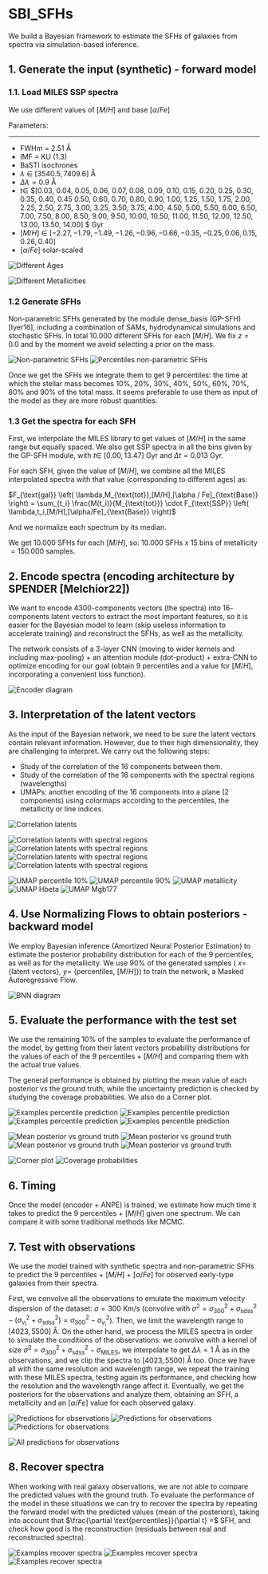 # SBI_SFHs
We build a Bayesian framework to estimate the SFHs of galaxies from spectra via simulation-based inference.

## 1. Generate the input (synthetic) - forward model

### 1.1. Load MILES SSP spectra

We use different values of $[M/H]$ and base $[\alpha/Fe]$


Parameters:
**************
- FWHm $=$ $2.51$ Å
- IMF $=$ KU ($1.3$)
- BaSTI isochrones
- $\lambda$ $\in$ $[3540.5,7409.6]$ Å
- $\Delta \lambda = 0.9$ Å
- $t \in$ $[0.03, 0.04, 0.05, 0.06, 0.07, 0.08, 0.09,  0.10,   0.15,  0.20,   0.25,  0.30,
  0.35,  0.40,   0.45  0.50,   0.60,   0.70,   0.80,   0.90,   1.00,    1.25,  1.50,   1.75,
  2.00,    2.25,  2.50,   2.75,  3.00,    3.25,  3.50,   3.75,  4.00,    4.50,   5.00,    5.50,
  6.00,    6.50,   7.00,    7.50,   8.00,    8.50,   9.00,    9.50,  10.00,   10.50,  11.00,   11.50,
  12.00,   12.50,  13.00,   13.50,  14.00] $ Gyr
- $[M/H]$ $\in$ $[-2.27, -1.79, -1.49, -1.26, -0.96, -0.66, -0.35, -0.25,  0.06,  0.15,  0.26,  0.40]$
- $[\alpha/Fe]$ solar-scaled

![Different Ages](https://github.com/patriglesias/BNN_SFHs/blob/55d859ad4765f1bad79afc30ee99ba11af8aeb1c/plots_png/spectra_different_ages-1.png)

  
![Different Metallicities](https://github.com/patriglesias/BNN_SFHs/blob/55d859ad4765f1bad79afc30ee99ba11af8aeb1c/plots_png/spectra_different_metallicities-1.png)

### 1.2 Generate SFHs


 Non-parametric SFHs generated by the module dense_basis (GP-SFH) [Iyer16], including a combination of SAMs, hydrodynamical simulations and stochastic SFHs. In total $10.000$ different SFHs for each $[M/H]$. We fix  $z=0.0$ and by the moment we avoid selecting a prior on the mass.

![Non-parametric SFHs](https://github.com/patriglesias/BNN_SFHs/blob/55d859ad4765f1bad79afc30ee99ba11af8aeb1c/plots_png/non_param_sfhs-1.png)
![Percentiles non-parametric SFHs](https://github.com/patriglesias/BNN_SFHs/blob/55d859ad4765f1bad79afc30ee99ba11af8aeb1c/plots_png/non_param_percentiles-1.png)


Once we get the SFHs we integrate them to get $9$ percentiles: the time at which the stellar mass becomes $10$%, $20$%, $30$%, $40$%, $50$%, $60$%, $70$%, $80$% and $90$% of the total mass. It seems preferable to use them as input of the model as they are more robust quantities.

### 1.3 Get the spectra for each SFH

First, we interpolate the MILES library to get values of $[M/H]$ in the same range but equally spaced. We also get SSP spectra in all the bins given by the GP-SFH module, with $t \in$ $[0.00,13.47]$ Gyr and $\Delta t=0.013$ Gyr.

For each SFH, given the value of $[M/H]$, we combine all the MILES interpolated spectra with that value (corresponding to different ages) as:

$F_{\text{gal}} \left( \lambda,M_{\text{tot}},[M/H],[\alpha / Fe]_{\text{Base}} \right) = \sum_{t_i} \frac{M(t_i)}{M_{\text{tot}}} \cdot F_{\text{SSP}} \left( \lambda,t_i,[M/H],[\alpha/Fe]_{\text{Base}} \right)$

And we normalize each spectrum by its median.
  
We get $10.000$ SFHs for each $[M/H]$, so: $10.000$ SFHs x $15$ bins of metallicity $= 150.000$ samples.

## 2. Encode spectra (encoding architecture by SPENDER [Melchior22])

We want to encode $4300$-components vectors (the spectra) into $16$-components latent vectors to extract the most important features, so it is easier for the Bayesian model to learn (skip useless information to accelerate training) and reconstruct the SFHs, as well as the metallicity.

The network consists of a $3$-layer CNN (moving to wider kernels and including max-pooling) + an attention module (dot-product) + extra-CNN to optimize encoding for our goal (obtain $9$ percentiles and a value for $[M/H]$, incorporating a convenient loss function).

![Encoder diagram](https://github.com/patriglesias/BNN_SFHs/blob/55d859ad4765f1bad79afc30ee99ba11af8aeb1c/plots_png/arquitectura_spender-1.png)

## 3. Interpretation of the  latent vectors

As the input of the Bayesian network, we need to be sure the latent vectors contain relevant information. However, due to their high dimensionality, they are challenging to  interpret. We carry out the following steps:


- Study of the correlation of the $16$ components between them.
- Study of the correlation of the $16$ components with the spectral regions (wavelengths)
- UMAPs: another encoding of the $16$ components into a plane ($2$ components) using colormaps according to the percentiles, the metallicity or line indices.

![Correlation latents](https://github.com/patriglesias/BNN_SFHs/blob/55d859ad4765f1bad79afc30ee99ba11af8aeb1c/plots_png/correlation-1.png)

![Correlation latents with spectral regions](https://github.com/patriglesias/BNN_SFHs/blob/55d859ad4765f1bad79afc30ee99ba11af8aeb1c/plots_png/corr_spectra_0-1.png)
![Correlation latents with spectral regions](https://github.com/patriglesias/BNN_SFHs/blob/55d859ad4765f1bad79afc30ee99ba11af8aeb1c/plots_png/corr_spectra_1-1.png)
![Correlation latents with spectral regions](https://github.com/patriglesias/BNN_SFHs/blob/55d859ad4765f1bad79afc30ee99ba11af8aeb1c/plots_png/corr_spectra_2-1.png)
![Correlation latents with spectral regions](https://github.com/patriglesias/BNN_SFHs/blob/55d859ad4765f1bad79afc30ee99ba11af8aeb1c/plots_png/corr_spectra_3-1.png)


![UMAP percentile 10%](https://github.com/patriglesias/BNN_SFHs/blob/e9d0c15716afeb946acaaed2275e9a7318b1fb1b/plots_png/UMAP_10-1.png)
![UMAP percentile 90%](https://github.com/patriglesias/BNN_SFHs/blob/e9d0c15716afeb946acaaed2275e9a7318b1fb1b/plots_png/UMAP_90-1.png)
![UMAP metallicity](https://github.com/patriglesias/BNN_SFHs/blob/e9d0c15716afeb946acaaed2275e9a7318b1fb1b/plots_png/UMAP_met-1.png)
![UMAP Hbeta](https://github.com/patriglesias/BNN_SFHs/blob/e9d0c15716afeb946acaaed2275e9a7318b1fb1b/plots_png/UMAP_Hbeta_o-1.png)
![UMAP Mgb177](https://github.com/patriglesias/BNN_SFHs/blob/e9d0c15716afeb946acaaed2275e9a7318b1fb1b/plots_png/UMAP_Mgb5177-1.png)

## 4. Use Normalizing Flows to obtain posteriors - backward model

We employ Bayesian inference (Amortized Neural Posterior Estimation) to estimate the posterior probability distribution for each of the $9$ percentiles, as well as for the metallicity. We use $90$% of the generated samples ( $x =$ {latent vectors}, $y =$ {percentiles, $[M/H]$}) to train the network, a Masked Autoregressive Flow. 

![BNN diagram](https://github.com/patriglesias/BNN_SFHs/blob/2fd75d6bc874adf295b364da9e416e78cf536d25/img_readme/SNPE_SBI.png)


## 5. Evaluate the performance with the test set 

We use the remaining $10$% of the samples to evaluate the performance of the model, by getting from their latent vectors probability distributions for the values of each of the $9$ percentiles + $[M/H]$ and comparing them with the actual true values.

The general performance is obtained by plotting the mean value of each posterior vs the ground truth, while the uncertainty prediction is checked by studying the coverage probabilities. We also do a Corner plot.

![Examples percentile prediction](https://github.com/patriglesias/BNN_SFHs/blob/55d859ad4765f1bad79afc30ee99ba11af8aeb1c/plots_png/prediction_no_title_0-1.png)
![Examples percentile prediction](https://github.com/patriglesias/BNN_SFHs/blob/55d859ad4765f1bad79afc30ee99ba11af8aeb1c/plots_png/prediction_no_title_11-1.png)
![Examples percentile prediction](https://github.com/patriglesias/BNN_SFHs/blob/55d859ad4765f1bad79afc30ee99ba11af8aeb1c/plots_png/prediction_no_title_12-1.png)
![Examples percentile prediction](https://github.com/patriglesias/BNN_SFHs/blob/55d859ad4765f1bad79afc30ee99ba11af8aeb1c/plots_png/prediction_no_title_13-1.png)


![Mean posterior vs ground truth](https://github.com/patriglesias/BNN_SFHs/blob/55d859ad4765f1bad79afc30ee99ba11af8aeb1c/plots_png/sns_mean_true_kde_6_0-1.png)
![Mean posterior vs ground truth](https://github.com/patriglesias/BNN_SFHs/blob/55d859ad4765f1bad79afc30ee99ba11af8aeb1c/plots_png/sns_mean_true_kde_6_4-1.png)
![Mean posterior vs ground truth](https://github.com/patriglesias/BNN_SFHs/blob/55d859ad4765f1bad79afc30ee99ba11af8aeb1c/plots_png/sns_mean_true_kde_6_8-1.png)
![Mean posterior vs ground truth](https://github.com/patriglesias/BNN_SFHs/blob/55d859ad4765f1bad79afc30ee99ba11af8aeb1c/plots_png/sns_mean_true_kde_6_9-1.png)

![Corner plot](https://github.com/patriglesias/BNN_SFHs/blob/55d859ad4765f1bad79afc30ee99ba11af8aeb1c/plots_png/sns_conerplot_0-1.png)
![Coverage probabilities](https://github.com/patriglesias/BNN_SFHs/blob/55d859ad4765f1bad79afc30ee99ba11af8aeb1c/plots_png/coverage-1.png)


## 6. Timing

Once the model (encoder + ANPE) is trained, we estimate how much time it takes to predict the $9$ percentiles + $[M/H]$ given one spectrum. We can compare it with some traditional methods like MCMC.



## 7. Test with observations

We use the model trained with synthetic spectra and non-parametric SFHs to predict the $9$ percentiles + $[M/H]$ + $[\alpha/Fe]$ for observed early-type galaxies from their spectra.

First, we convolve all the observations to emulate the maximum velocity dispersion of the dataset: $\sigma=300$ Km/s (convolve with $\sigma^2=\sigma_{300}^2+\sigma_{\text{sdss}}^2 - (\sigma_{v_{i}}^2+\sigma_{\text{sdss}}^2)=\sigma_{300}^2-\sigma_{v_{i}}^2$). Then, we limit the wavelength range to $[4023,5500]$ Å. On the other hand, we process the MILES spectra in order to simulate the conditions of the observations: we convolve with a kernel of size $\sigma^2=\sigma_{300}^2+\sigma_{\text{sdss}}^2 -\sigma_{\text{MILES}}$, we interpolate to get $\Delta \lambda = 1$ Å as in the observations, and we clip the spectra to $[4023,5500]$ Å too. Once we have all with the same resolution and wavelength range, we repeat the training with these MILES spectra, testing again its performance, and checking how the resolution and the wavelength range affect it. Eventually, we get the posteriors for the observations and analyze them, obtaining an SFH, a metallicity and an $[\alpha/Fe]$ value for each observed galaxy.


![Predictions for observations](https://github.com/patriglesias/BNN_SFHs/blob/55d859ad4765f1bad79afc30ee99ba11af8aeb1c/plots_png/pred_ppxf2_0-1.png)
![Predictions for observations](https://github.com/patriglesias/BNN_SFHs/blob/55d859ad4765f1bad79afc30ee99ba11af8aeb1c/plots_png/pred_ppxf2_10-1.png)
![Predictions for observations](https://github.com/patriglesias/BNN_SFHs/blob/55d859ad4765f1bad79afc30ee99ba11af8aeb1c/plots_png/pred_ppxf2_17-1.png)


![All predictions for observations](https://github.com/patriglesias/BNN_SFHs/blob/55d859ad4765f1bad79afc30ee99ba11af8aeb1c/plots_png/pred_gal_full-1.png)



## 8. Recover spectra

When working with real galaxy observations, we are not able to compare the predicted values with the ground truth. To evaluate the performance of the model in these situations we can try to recover the spectra by repeating the forward model with the predicted values (mean of the posteriors), taking into account that $\frac{\partial  \text{percentiles}}{\partial t} =$ SFH, and check how good is the reconstruction (residuals between real and reconstructed spectra).

![Examples recover spectra](https://github.com/patriglesias/BNN_SFHs/blob/55d859ad4765f1bad79afc30ee99ba11af8aeb1c/plots_png/spectra_105.0-1.png)
![Examples recover spectra](https://github.com/patriglesias/BNN_SFHs/blob/55d859ad4765f1bad79afc30ee99ba11af8aeb1c/plots_png/spectra_205.0-1.png)
![Examples recover spectra](https://github.com/patriglesias/BNN_SFHs/blob/55d859ad4765f1bad79afc30ee99ba11af8aeb1c/plots_png/spectra_300.0-1.png)
